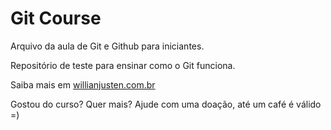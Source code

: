 # Git Course

Arquivo da aula de Git e Github para iniciantes.

Repositório de teste para ensinar como o Git funciona. 

Saiba mais em [willianjusten.com.br](http://willianjusten.com.br)

Gostou do curso? Quer mais? Ajude com uma doação, até um café é válido =)
